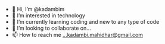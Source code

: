 - 👋 Hi, I’m @kadambim
- 👀 I’m interested in technology
- 🌱 I’m currently learning coding and new to any type of code
- 💞️ I’m looking to collaborate on...
- 📫 How to reach me ...kadambi.mahidhar@gmail.com

<!---
kadambim/kadambim is a ✨ special ✨ repository because its `README.md` (this file) appears on your GitHub profile.
You can click the Preview link to take a look at your changes.
--->
